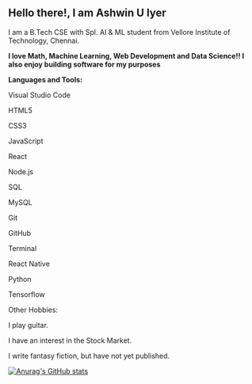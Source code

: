 ## Hello there!, I am Ashwin U Iyer 
I am a B.Tech CSE with Spl. AI & ML student from Vellore Institute of Technology, Chennai. 

**I love Math, Machine Learning, Web Development and Data Science!! 
I also enjoy building software for my purposes**


**Languages and Tools:**

Visual Studio Code

HTML5

CSS3

JavaScript

React

Node.js

SQL

MySQL

Git

GitHub

Terminal

React Native

Python

Tensorflow

Other Hobbies:

I play guitar.

I have an interest in the Stock Market.

I write fantasy fiction, but have not yet published.

[![Anurag's GitHub stats](https://github-readme-stats.vercel.app/api?username=ashwiniyer176&show_icons=true)](https://github.com/anuraghazra/github-readme-stats)
